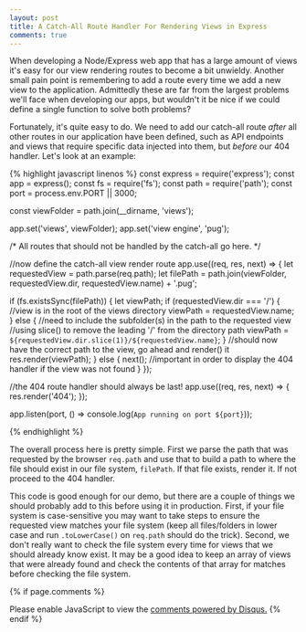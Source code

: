 ```yaml
---
layout: post
title: A Catch-All Route Handler For Rendering Views in Express
comments: true
---
```


When developing a Node/Express web app that has a large amount of views it's easy for our view rendering routes to become a bit unwieldy. Another small pain point is remembering to add a route every time we add a new view to the application. Admittedly these are far from the largest problems we'll face when developing our apps, but wouldn't it be nice if we could define a single function to solve both problems?

Fortunately, it's quite easy to do. We need to add our catch-all route *after* all other routes in our application have been defined, such as API endpoints and views that require specific data injected into them, but *before* our 404 handler. Let's look at an example:

{% highlight javascript linenos %}
const express = require('express');
const app = express();
const fs = require('fs');
const path = require('path');
const port = process.env.PORT || 3000;

const viewFolder = path.join(__dirname, 'views');

app.set('views', viewFolder);
app.set('view engine', 'pug');

/*
All routes that should not be handled by the catch-all go here.
*/

//now define the catch-all view render route
app.use((req, res, next) => {
  let requestedView = path.parse(req.path);
  let filePath = path.join(viewFolder, requestedView.dir, requestedView.name) + '.pug';

  if (fs.existsSync(filePath)) {
    let viewPath;
    if (requestedView.dir === '/') { //view is in the root of the views directory
      viewPath = requestedView.name;
    } else { //need to include the subfolder(s) in the path to the requested view
      //using slice() to remove the leading '/' from the directory path
      viewPath = `${requestedView.dir.slice(1)}/${requestedView.name}`;
    }
    //should now have the correct path to the view, go ahead and render() it
    res.render(viewPath);
  } else {
    next(); //important in order to display the 404 handler if the view was not found
  }
});

//the 404 route handler should always be last!
app.use((req, res, next) => {
  res.render('404');
});

app.listen(port, () => console.log(`App running on port ${port}`));

{% endhighlight %}

The overall process here is pretty simple. First we parse the path that was requested by the browser ```req.path``` and use that to build a path to where the file should exist in our file system, ```filePath```. If that file exists, render it. If not proceed to the 404 handler.

This code is good enough for our demo, but there are a couple of things we should probably add to this before using it in production. First, if your file system is case-sensitive you may want to take steps to ensure the requested view matches your file system (keep all files/folders in lower case and run ```.toLowerCase()``` on ```req.path``` should do the trick). Second, we don't really want to check the file system every time for views that we should already know exist. It may be a good idea to keep an array of views that were already found and check the contents of that array for matches before checking the file system.

{% if page.comments %}
<div id="disqus_thread"></div>
<script>

/**
*  RECOMMENDED CONFIGURATION VARIABLES: EDIT AND UNCOMMENT THE SECTION BELOW TO INSERT DYNAMIC VALUES FROM YOUR PLATFORM OR CMS.
*  LEARN WHY DEFINING THESE VARIABLES IS IMPORTANT: https://disqus.com/admin/universalcode/#configuration-variables*/
/*
var disqus_config = function () {
this.page.url = PAGE_URL;  // Replace PAGE_URL with your page's canonical URL variable
this.page.identifier = PAGE_IDENTIFIER; // Replace PAGE_IDENTIFIER with your page's unique identifier variable
};
*/
(function() { // DON'T EDIT BELOW THIS LINE
var d = document, s = d.createElement('script');
s.src = '//stvmlbrn.disqus.com/embed.js';
s.setAttribute('data-timestamp', +new Date());
(d.head || d.body).appendChild(s);
})();
</script>
<noscript>Please enable JavaScript to view the <a href="https://disqus.com/?ref_noscript">comments powered by Disqus.</a></noscript>
{% endif %}
